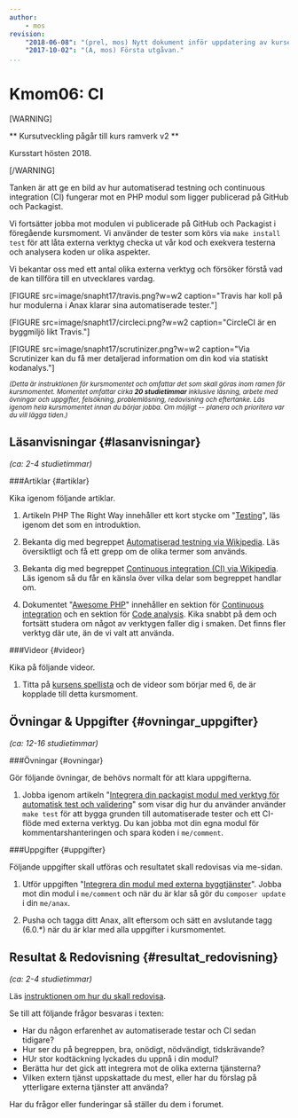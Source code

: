 ```yaml
---
author:
    - mos
revision:
    "2018-06-08": "(prel, mos) Nytt dokument inför uppdatering av kursen."
    "2017-10-02": "(A, mos) Första utgåvan."
...
```

Kmom06: CI
==================================

[WARNING]

** Kursutveckling pågår till kurs ramverk v2 **

Kursstart hösten 2018.

[/WARNING]

Tanken är att ge en bild av hur automatiserad testning och continuous integration (CI) fungerar mot en PHP modul som ligger publicerad på GitHub och Packagist.

Vi fortsätter jobba mot modulen vi publicerade på GitHub och Packagist i föregående kursmoment. Vi använder de tester som körs via `make install test` för att låta externa verktyg checka ut vår kod och exekvera testerna och analysera koden ur olika aspekter.

Vi bekantar oss med ett antal olika externa verktyg och försöker förstå vad de kan tillföra till en utvecklares vardag.

<!--more-->

[FIGURE src=image/snapht17/travis.png?w=w2 caption="Travis har koll på hur modulerna i Anax klarar sina automatiserade tester."]

[FIGURE src=image/snapht17/circleci.png?w=w2 caption="CircleCI är en byggmiljö likt Travis."]

[FIGURE src=image/snapht17/scrutinizer.png?w=w2 caption="Via Scrutinizer kan du få mer detaljerad information om din kod via statiskt kodanalys."]


<small><i>(Detta är instruktionen för kursmomentet och omfattar det som skall göras inom ramen för kursmomentet. Momentet omfattar cirka **20 studietimmar** inklusive läsning, arbete med övningar och uppgifter, felsökning, problemlösning, redovisning och eftertanke. Läs igenom hela kursmomentet innan du börjar jobba. Om möjligt -- planera och prioritera var du vill lägga tiden.)</i></small>



Läsanvisningar  {#lasanvisningar}
---------------------------------

*(ca: 2-4 studietimmar)*



###Artiklar {#artiklar}

Kika igenom följande artiklar.

1. Artikeln PHP The Right Way innehåller ett kort stycke om "[Testing](http://www.phptherightway.com/#testing)", läs igenom det som en introduktion.

1. Bekanta dig med begreppet [Automatiserad testning via Wikipedia](https://en.wikipedia.org/wiki/Test_automation). Läs översiktligt och få ett grepp om de olika termer som används.

1. Bekanta dig med begreppet [Continuous integration (CI) via Wikipedia](https://en.wikipedia.org/wiki/Continuous_integration). Läs igenom så du får en känsla över vilka delar som begreppet handlar om.

1. Dokumentet "[Awesome PHP](https://github.com/ziadoz/awesome-php/blob/master/README.md)" innehåller en sektion för [Continuous integration](https://github.com/ziadoz/awesome-php/blob/master/README.md#continuous-integration) och en sektion för [Code analysis](https://github.com/ziadoz/awesome-php/blob/master/README.md#code-analysis). Kika snabbt på dem och fortsätt studera om något av verktygen faller dig i smaken. Det finns fler verktyg där ute, än de vi valt att använda.



###Videor {#videor}

Kika på följande videor.

1. Titta på [kursens spellista](https://www.youtube.com/playlist?list=PLKtP9l5q3ce-IxTc7j499fXMJ9tMOpTHH) och de videor som börjar med 6, de är kopplade till detta kursmoment.



Övningar & Uppgifter  {#ovningar_uppgifter}
-------------------------------------------

*(ca: 12-16 studietimmar)*



###Övningar {#ovningar}

Gör följande övningar, de behövs normalt för att klara uppgifterna.

1. Jobba igenom artikeln "[Integrera din packagist modul med verktyg för automatisk test och validering](kunskap/integrera-din-packagist-modul-med-verktyg-for-automatisk-test-och-validering)" som visar dig hur du använder använder `make test` för att bygga grunden till automatiserade tester och ett CI-flöde med externa verktyg. Du kan jobba mot din egna modul för kommentarshanteringen och spara koden i `me/comment`.

<!--
1. Artikel om BDD, Behat, Mink samt phpunit mink.
-->



###Uppgifter {#uppgifter}

Följande uppgifter skall utföras och resultatet skall redovisas via me-sidan.

1. Utför uppgiften "[Integrera din modul med externa byggtjänster](uppgift/integrera-din-modul-med-externa-byggtjanster)". Jobba mot din modul i `me/comment` och när du är klar så gör du `composer update` i din `me/anax`.

1. Pusha och tagga ditt Anax, allt eftersom och sätt en avslutande tagg (6.0.\*) när du är klar med alla uppgifter i kursmomentet.

<!--
1. Utöka testbasen, inklusiva BDD.

1. Generera dokumentation för modulen med phpdoc.

1. Mer kodanalys via fler validatorer?
-->


<!--
1. Skriv gruppvis en artikel om ["Continous Integration (CI)"](uppgift/skriv-artikel-om-ci). Spara artikeln i din me-sida.
-->



Resultat & Redovisning  {#resultat_redovisning}
-----------------------------------------------

*(ca: 2-4 studietimmar)*

Läs [instruktionen om hur du skall redovisa](./../redovisa).

Se till att följande frågor besvaras i texten:

* Har du någon erfarenhet av automatiserade testar och CI sedan tidigare?
* Hur ser du på begreppen, bra, onödigt, nödvändigt, tidskrävande?
* HUr stor kodtäckning lyckades du uppnå i din modul?
* Berätta hur det gick att integrera mot de olika externa tjänsterna?
* Vilken extern tjänst uppskattade du mest, eller har du förslag på ytterligare externa tjänster att använda?

Har du frågor eller funderingar så ställer du dem i forumet.

